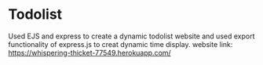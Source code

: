 # Todolist
Used EJS and express to create a dynamic todolist website and used export functionality of express.js to creat dynamic time display.
website link: https://whispering-thicket-77549.herokuapp.com/
